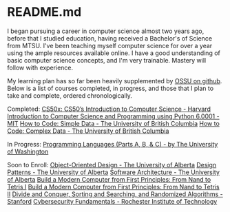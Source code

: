 # README.md
I began pursuing a career in computer science almost two years ago, before that I studied education, having received a Bachelor's of Science from MTSU. I've been teaching myself computer science for over a year using the ample resources available online. I have a good understanding of basic computer science concepts, and I'm very trainable. Mastery will follow with experience. 


My learning plan has so far been heavily supplemented by [OSSU on github](https://github.com/ossu/computer-science). Below is a list of courses completed, in progress, and those that I plan to take and complete, ordered chronologically.

Completed:
[CS50x: CS50’s Introduction to Computer Science - Harvard](https://cs50.harvard.edu/x/2023/)
[Introduction to Computer Science and Programming using Python 6.0001 - MIT](https://ocw.mit.edu/courses/6-0001-introduction-to-computer-science-and-programming-in-python-fall-2016/)
[How to Code: Simple Data - The University of British Columbia](https://www.edx.org/learn/coding/university-of-british-columbia-how-to-code-simple-data)
[How to Code: Complex Data - The University of British Columbia](https://www.edx.org/course/how-to-code-complex-data)

In Progress:
[Programming Languages (Parts A, B, & C) - by The University of Washington](https://www.coursera.org/learn/programming-languages-part-c)

Soon to Enroll:
[Object-Oriented Design - The University of Alberta](https://www.coursera.org/learn/object-oriented-design)
[Design Patterns - The University of Alberta](https://www.coursera.org/learn/design-patterns)
[Software Architecture - The University of Alberta](https://www.coursera.org/learn/software-architecture)
[Build a Modern Computer from First Principles: From Nand to Tetris I](https://www.coursera.org/learn/build-a-computer)
[Build a Modern Computer from First Principles: From Nand to Tetris II](https://www.coursera.org/learn/nand2tetris2)
[Divide and Conquer, Sorting and Searching, and Randomized Algorithms - Stanford](https://www.coursera.org/learn/algorithms-divide-conquer)
[Cybersecurity Fundamentals - Rochester Institute of Technology](https://www.edx.org/learn/cybersecurity/rochester-institute-of-technology-cybersecurity-fundamentals)

